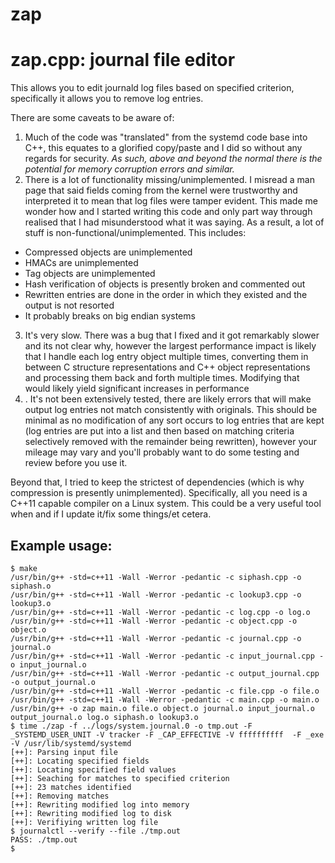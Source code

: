 # zap
# zap.cpp: journal file editor

This allows you to edit journald log files based on specified criterion, specifically it allows you to remove log entries.

There are some caveats to be aware of:

1. Much of the code was "translated" from the systemd code base into C++, this equates to a glorified copy/paste and I did so without any regards for security. *As such, above and beyond the normal there is the potential for memory corruption errors and similar.*
2. There is a lot of functionality missing/unimplemented. I misread a man page that said fields coming from the kernel were trustworthy and interpreted it to mean that log files were tamper evident. This made me wonder how and I started writing this code and only part way through realised that I had misunderstood what it was saying. As a result, a lot of stuff is non-functional/unimplemented. This includes:
 - Compressed objects are unimplemented
 - HMACs are unimplemented
 - Tag objects are unimplemented
 - Hash verification of objects is presently broken and commented out
 - Rewritten entries are done in the order in which they existed and the output is not resorted
 - It probably breaks on big endian systems
3. It's very slow. There was a bug that I fixed and it got remarkably slower and its not clear why, however the largest performance impact is likely that I handle each log entry object multiple times, converting them in between C structure representations and C++ object representations and processing them back and forth multiple times. Modifying that would likely yield significant increases in performance
4. . It's not been extensively tested, there are likely errors that will make output log entries not match consistently with originals. This should be minimal as no modification of any sort occurs to log entries that are kept (log entries are put into a list and then based on matching criteria selectively removed with the remainder being rewritten), however your mileage may vary and you'll probably want to do some testing and review before you use it. 

Beyond that, I tried to keep the strictest of dependencies (which is why compression is presently unimplemented). Specifically, all you need is a C++11 capable compiler on a Linux system. This could be a very useful tool when and if I update it/fix some things/et cetera.

## Example usage:

```
$ make
/usr/bin/g++ -std=c++11 -Wall -Werror -pedantic -c siphash.cpp -o siphash.o
/usr/bin/g++ -std=c++11 -Wall -Werror -pedantic -c lookup3.cpp -o lookup3.o
/usr/bin/g++ -std=c++11 -Wall -Werror -pedantic -c log.cpp -o log.o
/usr/bin/g++ -std=c++11 -Wall -Werror -pedantic -c object.cpp -o object.o
/usr/bin/g++ -std=c++11 -Wall -Werror -pedantic -c journal.cpp -o journal.o
/usr/bin/g++ -std=c++11 -Wall -Werror -pedantic -c input_journal.cpp -o input_journal.o
/usr/bin/g++ -std=c++11 -Wall -Werror -pedantic -c output_journal.cpp -o output_journal.o
/usr/bin/g++ -std=c++11 -Wall -Werror -pedantic -c file.cpp -o file.o
/usr/bin/g++ -std=c++11 -Wall -Werror -pedantic -c main.cpp -o main.o
/usr/bin/g++ -o zap main.o file.o object.o journal.o input_journal.o output_journal.o log.o siphash.o lookup3.o
$ time ./zap -f ../logs/system.journal.0 -o tmp.out -F _SYSTEMD_USER_UNIT -V tracker -F _CAP_EFFECTIVE -V ffffffffff  -F _exe -V /usr/lib/systemd/systemd 
[++]: Parsing input file
[++]: Locating specified fields
[++]: Locating specified field values
[++]: Seaching for matches to specified criterion
[++]: 23 matches identified
[++]: Removing matches
[++]: Rewriting modified log into memory
[++]: Rewriting modified log to disk
[++]: Verifiying written log file
$ journalctl --verify --file ./tmp.out 
PASS: ./tmp.out
$
```
